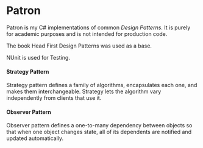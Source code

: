 # Patron 

Patron is my C# implementations of common *Design Patterns*. It is purely for academic purposes and is not intended for production code.

The book Head First Design Patterns was used as a base.

NUnit is used for Testing.

#### Strategy Pattern
Strategy pattern defines a family of algorithms, encapsulates each one, and makes them interchangeable. Strategy lets the algorithm vary independently from clients that use it.

#### Observer Pattern
Observer pattern defines a one-to-many dependency between objects so that when one object changes state, all of its dependents are notified and updated automatically.

